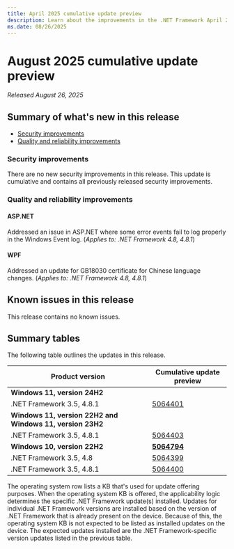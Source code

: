 ```yaml
---
title: April 2025 cumulative update preview
description: Learn about the improvements in the .NET Framework April 2025 cumulative update preview.
ms.date: 08/26/2025
---
```

# August 2025 cumulative update preview

_Released August 26, 2025_

## Summary of what's new in this release

- [Security improvements](#security-improvements)
- [Quality and reliability improvements](#quality-and-reliability-improvements)

### Security improvements

There are no new security improvements in this release. This update is cumulative and contains all previously released security improvements.

### Quality and reliability improvements

#### ASP.NET

Addressed an issue in ASP.NET where some error events fail to log properly in the Windows Event log. (*Applies to: .NET Framework 4.8, 4.8.1*)

#### WPF

Addressed an update for GB18030 certificate for Chinese language changes. (*Applies to: .NET Framework 4.8, 4.8.1*)

## Known issues in this release

This release contains no known issues.

## Summary tables

The following table outlines the updates in this release.

| Product version | Cumulative update preview |
| --- | --- |
| **Windows 11, version 24H2** | |
| .NET Framework 3.5, 4.8.1 | [5064401](https://support.microsoft.com/kb/5064401) |
| **Windows 11, version 22H2 and Windows 11, version 23H2** | |
| .NET Framework 3.5, 4.8.1 | [5064403](https://support.microsoft.com/kb/5064403) |
| **Windows 10, version 22H2** | **[5064794](https://support.microsoft.com/kb/5064794)** |
| .NET Framework 3.5, 4.8 | [5064399](https://support.microsoft.com/kb/5064399) |
| .NET Framework 3.5, 4.8.1 | [5064400](https://support.microsoft.com/kb/5064400) |

The operating system row lists a KB that's used for update offering purposes. When the operating system KB is offered, the applicability logic determines the specific .NET Framework update(s) installed. Updates for individual .NET Framework versions are installed based on the version of .NET Framework that is already present on the device. Because of this, the operating system KB is not expected to be listed as installed updates on the device. The expected updates installed are the .NET Framework-specific version updates listed in the previous table.
